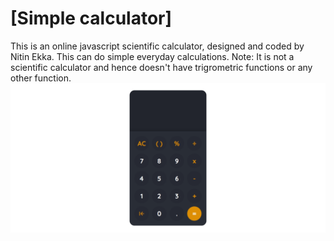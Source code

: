 # [Simple calculator]
This is an online javascript scientific calculator, designed and coded by Nitin Ekka. This can do simple everyday calculations. 
Note: It is not a scientific calculator and hence doesn't have trigrometric functions or any other function.
<img src="images/calculator.png"></a>


